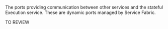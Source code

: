 The ports providing communication between other services and the stateful Execution service. These are dynamic ports managed by Service Fabric.






TO REVIEW
